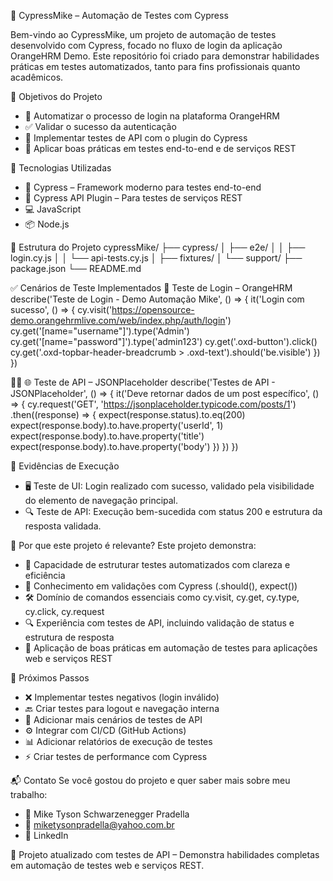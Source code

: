 🚀 CypressMike – Automação de Testes com Cypress

Bem-vindo ao CypressMike, um projeto de automação de testes desenvolvido com Cypress, focado no fluxo de login da aplicação OrangeHRM Demo. Este repositório foi criado para demonstrar habilidades práticas em testes automatizados, tanto para fins profissionais quanto acadêmicos.

📌 Objetivos do Projeto
- 🔐 Automatizar o processo de login na plataforma OrangeHRM
- ✅ Validar o sucesso da autenticação
- 🔧 Implementar testes de API com o plugin do Cypress
- 🧠 Aplicar boas práticas em testes end-to-end e de serviços REST

🧪 Tecnologias Utilizadas
- 🧬 Cypress – Framework moderno para testes end-to-end
- 🔌 Cypress API Plugin – Para testes de serviços REST
- 💻 JavaScript
- 📦 Node.js

📂 Estrutura do Projeto
cypressMike/
├── cypress/
│   ├── e2e/
│   │   ├── login.cy.js
│   │   └── api-tests.cy.js
│   ├── fixtures/
│   └── support/
├── package.json
└── README.md



✅ Cenários de Teste Implementados
🔐 Teste de Login – OrangeHRM
describe('Teste de Login - Demo Automação Mike', () => {
  it('Login com sucesso', () => {
    cy.visit('https://opensource-demo.orangehrmlive.com/web/index.php/auth/login')
    cy.get('[name="username"]').type('Admin')
    cy.get('[name="password"]').type('admin123')
    cy.get('.oxd-button').click()
    cy.get('.oxd-topbar-header-breadcrumb > .oxd-text').should('be.visible')
  })
})


🌐 Teste de API – JSONPlaceholder
describe('Testes de API - JSONPlaceholder', () => {
  it('Deve retornar dados de um post específico', () => {
    cy.request('GET', 'https://jsonplaceholder.typicode.com/posts/1')
      .then((response) => {
        expect(response.status).to.eq(200)
        expect(response.body).to.have.property('userId', 1)
        expect(response.body).to.have.property('title')
        expect(response.body).to.have.property('body')
      })
  })
})



📸 Evidências de Execução
- 🖥️ Teste de UI: Login realizado com sucesso, validado pela visibilidade do elemento de navegação principal.
- 🔍 Teste de API: Execução bem-sucedida com status 200 e estrutura da resposta validada.

💼 Por que este projeto é relevante?
Este projeto demonstra:
- 🧩 Capacidade de estruturar testes automatizados com clareza e eficiência
- 🧪 Conhecimento em validações com Cypress (.should(), expect())
- 🛠️ Domínio de comandos essenciais como cy.visit, cy.get, cy.type, cy.click, cy.request
- 🔍 Experiência com testes de API, incluindo validação de status e estrutura de resposta
- 📐 Aplicação de boas práticas em automação de testes para aplicações web e serviços REST

🚀 Próximos Passos
- ❌ Implementar testes negativos (login inválido)
- 🔙 Criar testes para logout e navegação interna
- 🔄 Adicionar mais cenários de testes de API
- ⚙️ Integrar com CI/CD (GitHub Actions)
- 📊 Adicionar relatórios de execução de testes
- ⚡ Criar testes de performance com Cypress

📬 Contato
Se você gostou do projeto e quer saber mais sobre meu trabalho:
- 👤 Mike Tyson Schwarzenegger Pradella
- 📧 miketysonpradella@yahoo.com.br
- 💼 LinkedIn

🔄 Projeto atualizado com testes de API – Demonstra habilidades completas em automação de testes web e serviços REST.



